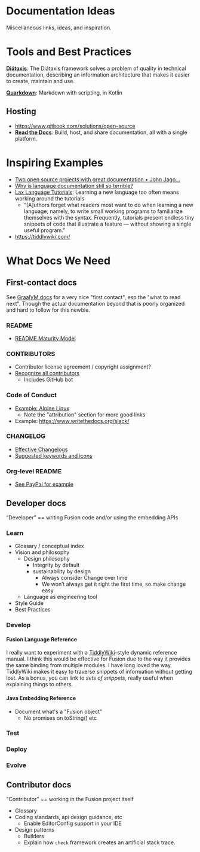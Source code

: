 # Documentation Ideas

Miscellaneous links, ideas, and inspiration.

# Tools and Best Practices

[**Diátaxis**](https://diataxis.fr/): The Diátaxis framework solves a problem of quality in
technical documentation, describing an information architecture that makes it easier to create,
maintain and use.

**[Quarkdown](https://github.com/iamgio/quarkdown)**: Markdown with scripting, in Kotlin

## Hosting

* https://www.gitbook.com/solutions/open-source
* [**Read the Docs**](https://about.readthedocs.com/): Build, host, and share documentation, all
  with a single platform.

# Inspiring Examples

* [Two open source projects with great documentation • John Jago...](https://johnjago.com/great-docs/)
* [Why is language documentation still so terrible?](https://walnut356.github.io/posts/language-documentation/)
* [Lax Language Tutorials](https://web.archive.org/web/20110811041854/http://drdobbs.com/article/print?articleId=229700183&siteSectionName=):
  Learning a new language too often means working around the tutorials
    * “[A]uthors forget what readers most want to do when learning a new language; namely, to write
      small working programs to familiarize themselves with the syntax. Frequently, tutorials
      present endless tiny snippets of code that illustrate a feature — without showing a single
      useful program.”
* https://tiddlywiki.com/

# What Docs We Need

## First-contact docs

See [GraalVM docs](https://www.graalvm.org/latest/docs/introduction/) for a very nice "first
contact", esp the "what to read next". Though the actual documentation beyond that is poorly
organized and hard to follow for this newbie.

### README

* [README Maturity Model](https://github.com/LappleApple/feedmereadmes/blob/master/README-maturity-model.md)

### CONTRIBUTORS

* Contributor license agreement / copyright assignment?
* [Recognize all contributors](https://allcontributors.org/)
    * Includes GitHub bot

### Code of Conduct

* [Example: Alpine Linux](https://alpinelinux.org/community/code-of-conduct.html)
    * Note the "attribution" section for more good links
* Example: https://www.writethedocs.org/slack/

### CHANGELOG

* [Effective Changelogs](https://xavd.id/blog/post/effective-changelogs)
* [Suggested keywords and icons](https://allcontributors.org/docs/en/emoji-key)

### Org-level README

* [See PayPal for example](https://github.com/paypal)

## Developer docs

“Developer” == writing Fusion code and/or using the embedding APIs

### Learn

* Glossary / conceptual index
* Vision and philosophy
    * Design philosophy
        * Integrity by default
        * sustainability by design
            * Always consider Change over time
            * We won’t always get it right the first time, so make change easy
    * Language as engineering tool
* Style Guide
* Best Practices

### Develop

#### Fusion Language Reference

I really want to experiment with a [TiddlyWiki](https://tiddlywiki.com/)-style dynamic reference
manual. I think this would be effective for Fusion due to the way it provides the same binding from
multiple modules. I have long loved the way TiddlyWiki makes it easy to traverse snippets of
information without getting lost. As a bonus, you can link to *sets of snippets*, really useful when
explaining things to others.

#### Java Embedding Reference

* Document what's a "Fusion object"
    * No promises on toString() etc

### Test

### Deploy

### Evolve

## Contributor docs

“Contributor” == working in the Fusion project itself

* Glossary
* Coding standards, api design guidance, etc
    * Enable EditorConfig support in your IDE
* Design patterns
    * Builders
    * Explain how `check` framework creates an artificial stack trace.

